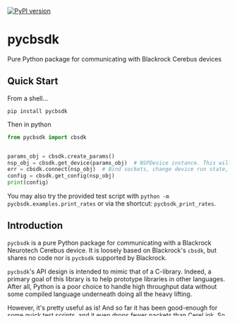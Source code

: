 [![PyPI version](https://badge.fury.io/py/pycbsdk.svg)](https://badge.fury.io/py/pycbsdk)

# pycbsdk

Pure Python package for communicating with Blackrock Cerebus devices

## Quick Start

From a shell...

```shell
pip install pycbsdk
```

Then in python

```Python
from pycbsdk import cbsdk


params_obj = cbsdk.create_params()
nsp_obj = cbsdk.get_device(params_obj)  # NSPDevice instance. This will be the first argument to most API calls. 
err = cbsdk.connect(nsp_obj)  # Bind sockets, change device run state, and get device config.
config = cbsdk.get_config(nsp_obj)
print(config)
```

You may also try the provided test script with `python -m pycbsdk.examples.print_rates` or via the shortcut: `pycbsdk_print_rates`.

## Introduction

`pycbsdk` is a pure Python package for communicating with a Blackrock Neurotech Cerebus device. It is loosely based on Blackrock's `cbsdk`, but shares no code nor is `pycbsdk` supported by Blackrock.

`pycbsdk`'s API design is intended to mimic that of a C-library. Indeed, a primary goal of this library is to help prototype libraries in other languages. After all, Python is a poor choice to handle high throughput data without some compiled language underneath doing all the heavy lifting.

However, it's pretty useful as is! And so far it has been good-enough for some quick test scripts, and it even drops fewer packets than CereLink. So, please use it, and contribute! We are more than happy to see the API expand to support more features, or even to have an additional "pythonic" API.

## Design

Upon initialization, the `NSPDevice` instance configures its sockets (but no connection yet), it allocates memory for its mirror of the device state, and it registers callbacks to monitor config state.

When the connection to the device is established, two threads are created and started:
* `CerebusDatagramThread`
  * Retrieves datagrams using `asyncio`
  * Slices into generic packets
  * Casts packets into their native type
  * Enqueues packets for the PacketHandlerThread
* `PacketHandlerThread`
  * Updates device state (e.g., mirrors device time)
  * Calls registered callbacks depending on the packet type.

`connect()` has `startup_sequence=True` by default. This will cause the SDK to attempt to put the device into a running state. Otherwise, it'll stay in its original run state.

After the connection is established, the client can use API functions to:
* Get / Set config
  * `set_config` and `set_channel_config` do not do anything yet
  * `set_channel_spk_config` and `set_channel_config_by_packet` do things and are blocking.
  * `get_config` is non-blocking by default and will simply read the local mirror of the config. However, if `force_refresh=True` is passed as a kwarg, then this function will block and wait for a reply from the device. Use this sparingly.
* Register a callback to receive data as soon as it appears on the handler thread.
  
This and more should appear in the documentation at some point in the future...

## Limitations

* This library takes exclusive control over the UDP socket on port 51002 and thus cannot be used with Central, nor any other instance of `pycbsdk`. You only get one instance of `pycbsdk` _or_ Central per machine.
  * [CereLink](https://github.com/CerebusOSS/CereLink)'s cerebus.cbpy uses shared memory and therefore can work in parallel to Central or other cbpy instances.
* The API is still very sparse and limited in functionality.
* For now, Python still has the GIL. This means that despite using threading, if your callback functions are slow and hold up the PacketHandlerThread, this could hold up datagram retrieval and ultimately cause packets to be dropped.
  * Callbacks may enqueue the data for a longer-running `multiprocessing` process to handle.
  * Switch to [No GIL Python](https://peps.python.org/pep-0703/) as soon as it is available.
  * Use pycbsdk to prototype an application in a language that uses real parallelism.
